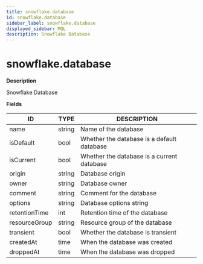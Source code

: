 ```yaml
---
title: snowflake.database
id: snowflake.database
sidebar_label: snowflake.database
displayed_sidebar: MQL
description: Snowflake Database
---
```


# snowflake.database

**Description**

Snowflake Database

**Fields**

| ID            | TYPE   | DESCRIPTION                                |
| ------------- | ------ | ------------------------------------------ |
| name          | string | Name of the database                       |
| isDefault     | bool   | Whether the database is a default database |
| isCurrent     | bool   | Whether the database is a current database |
| origin        | string | Database origin                            |
| owner         | string | Database owner                             |
| comment       | string | Comment for the database                   |
| options       | string | Database options string                    |
| retentionTime | int    | Retention time of the database             |
| resourceGroup | string | Resource group of the database             |
| transient     | bool   | Whether the database is transient          |
| createdAt     | time   | When the database was created              |
| droppedAt     | time   | When the database was dropped              |
